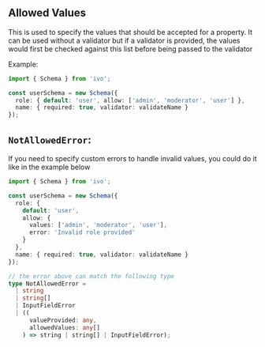 ## Allowed Values

This is used to specify the values that should be accepted for a property. It can be used without a validator but if a validator is provided, the values would first be checked against this list before being passed to the validator

Example:

```ts
import { Schema } from 'ivo';

const userSchema = new Schema({
  role: { default: 'user', allow: ['admin', 'moderator', 'user'] },
  name: { required: true, validator: validateName }
});
```

## `NotAllowedError`:

If you need to specify custom errors to handle invalid values, you could do it like in the example below

```ts
import { Schema } from 'ivo';

const userSchema = new Schema({
  role: {
    default: 'user',
    allow: {
      values: ['admin', 'moderator', 'user'],
      error: 'Invalid role provided'
    }
  },
  name: { required: true, validator: validateName }
});

// the error above can match the following type
type NotAllowedError =
  | string
  | string[]
  | InputFieldError
  | ((
      valueProvided: any,
      allowedValues: any[]
    ) => string | string[] | InputFieldError);
```
